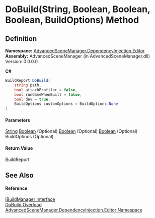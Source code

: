 # DoBuild(String, Boolean, Boolean, Boolean, BuildOptions) Method

## Definition

**Namespace:** [AdvancedSceneManager.DependencyInjection.Editor](N_AdvancedSceneManager_DependencyInjection_Editor.md)\
**Assembly:** AdvancedSceneManager (in AdvancedSceneManager.dll) Version: 0.0.0.0

**C#**

```c#
BuildReport DoBuild(
	string path,
	bool attachProfiler = false,
	bool runGameWhenBuilt = false,
	bool dev = true,
	BuildOptions customOptions = BuildOptions.None
)
```

#### Parameters

&#x20; [String](https://learn.microsoft.com/dotnet/api/system.string)   [Boolean](https://learn.microsoft.com/dotnet/api/system.boolean)  (Optional)   [Boolean](https://learn.microsoft.com/dotnet/api/system.boolean)  (Optional)   [Boolean](https://learn.microsoft.com/dotnet/api/system.boolean)  (Optional)   BuildOptions  (Optional)&#x20;

#### Return Value

BuildReport

## See Also

#### Reference

[IBuildManager Interface](T_AdvancedSceneManager_DependencyInjection_Editor_IBuildManager.md)\
[DoBuild Overload](Overload_AdvancedSceneManager_DependencyInjection_Editor_IBuildManager_DoBuild.md)\
[AdvancedSceneManager.DependencyInjection.Editor Namespace](N_AdvancedSceneManager_DependencyInjection_Editor.md)
